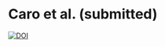 # Caro et al. (submitted)

[![DOI](https://zenodo.org/badge/529379451.svg)](https://doi.org/10.5281/zenodo.14624684)


